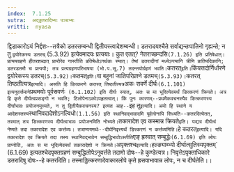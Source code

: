 ```yaml
---
index:  7.1.25
sutra:  अद्ड्डतरादिभ्यः पञ्चभ्यः
vritti:  nyasa
---
```


द्विडाकारोऽयं निर्द्दशः--तत्रैको डतरसम्बन्धी द्वितीयस्त्वादेशम्बन्धी। डतरादयश्चैते सर्वाद्यन्तःपातिनो गृह्यन्ते; न तु `द्वयोरेकस्य डतरच्` (5.3.92) इत्येवमादयः प्रत्ययाः। कुत एतत्? नेतराच्छन्दसि` (7.1.26) इति प्रतिषेधात्। प्रत्ययग्रहणे हीतरशब्दात् प्राप्तेरेव नास्तीति प्रतिषेधोऽनर्थकः स्यात्। तेषां डतरादीनां मध्येऽन्त्यानि त्रीणि प्रातिपदिकानि; डतरडतमौ च प्रत्ययौ; तत्र प्रत्यग्रहणपरिभाषया (भो.प.सू.7) तदन्तयोर्ग्रहणं भवति। `कतरत्` इति। `किंयत्तदोर्निर्धारणे द्वयोरेकस्य डतरच्` (5.3.92)। `कतमत्` इति। `वा बहुनां जातिपरिप्रश्ने डतमच्` (5.3.93)। `कतरत् तिष्ठतीत्यत्र` इत्यादि। असति हि ङित्करणे कतरत् तिष्ठतीत्यत्र `अकः सवर्णे दीर्घः` (6.1.101) इत्यनुवर्त्तमाने `प्रथमयोः पूर्वसवर्णः` (6.1.102) इति दीर्घः स्यात्, अतः स मा भूदित्येवमर्थं ङित्करणं क्रियते। अत्र हि कृते दीर्घत्वप्रसङ्गो न भवति; टिलोपेनाऽकोऽपहृतत्वात्।
किं पुनः कारणम्--प्रथमैकवचनस्यैव ङित्करणस्य दीर्घाभावः प्रयोजनमुच्यते, न तु द्वितीयैकवचनस्य? इत्यत आह--`इह तु` इत्यादि। अमो हि स्थाने य आदेशस्तस्य `स्थानिवदादेशोऽनल्विधो` (1.1.56) इति स्थानिवद्भावादमि पूर्वत्वेनापि सिध्यति--कतरदित्येतत्, तस्मात् तत्र ङित्करणस्य दीर्घत्वाभावः प्रयोजनमिति नोच्यते। `तकारादेश एव कस्मान्न क्रियते` इति। यद्यत्र दीर्घत्वं नेष्यते तदा तकारादेश एव कर्त्तव्यः। तत्राप्ययमर्थः--दीर्घनिवृत्त्यर्थं ङित्करणं न कर्त्तव्यमिति। `हे कतरत्` इत्यादि। यदि तकारादेश एव क्रियते तदा तस्य स्थानिवद्भावेन सम्बुद्धिभावोऽस्तीति `एङ् ह्रस्वात् सम्बुद्धेः` (6.1.69) इति लोपः प्राप्नोति, अतः स मा भूदित्येवमर्थं तकारादेशो न क्रियते।
`अपृक्तश्च` इत्यादि। `हल्ङ्याब्भ्यो दीर्घात्सुतिस्यपृक्तम्` (6.1.69) इत्यतश्चेदपृक्तग्रहणं सम्बुद्धिलोपेऽनुवर्त्तते तदामो दोषः--हे कुण्डेत्यत्र। निवृत्तेऽपृक्ताधिकारे डतरादिषु दोषः--हे कतरदिति। तस्माड्डित्करणादेवाकारलोपे कृते ह्रसवाभावान्न लोपः, न च दीर्घतेति।।

